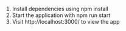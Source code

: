 1. Install dependencies using npm install 
2. Start the application with npm run start
2. Visit http://localhost:3000/ to view the app
